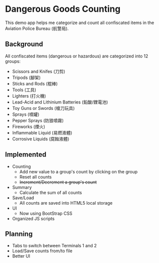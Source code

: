 # Dangerous Goods Counting
This demo app helps me categorize and count all confiscated items in the Aviation Police Bureau (航警局).

## Background
All confiscated items (dangerous or hazardous) are categorized into 12 groups:
* Scissors and Knifes (刀剪)
* Tripods (腳架)
* Sticks and Rods (棍棒)
* Tools (工具)
* Lighters (打火機)
* Lead-Acid and Lithinium Batteries (鉛酸/鋰電池)
* Toy Guns or Swords (槍刀玩具)
* Sprays (噴罐)
* Pepper Sprays (防狼噴霧)
* Fireworks (煙火)
* Inflammable Liquid (易燃液體)
* Corrosive Liquids (腐蝕液體)

## Implemented
* Counting
  * Add new value to a group's count by clicking on the group
  * Reset all counts
  * ~~Increment/Decrement a group's count~~
* Summary
  * Calculate the sum of all counts
* Save/Load
  * All counts are saved into HTML5 local storage
* UI
  * Now using BootStrap CSS
* Organized JS scripts

## Planning

* Tabs to switch between Terminals 1 and 2
* Load/Save counts from/to file
* Better UI